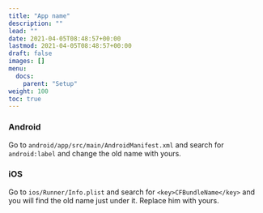 ```yaml
---
title: "App name"
description: ""
lead: ""
date: 2021-04-05T08:48:57+00:00
lastmod: 2021-04-05T08:48:57+00:00
draft: false
images: []
menu:
  docs:
    parent: "Setup"
weight: 100
toc: true
---
```



### Android
Go to `android/app/src/main/AndroidManifest.xml` and
search for `android:label` and change the old name with yours.
### iOS
Go to `ios/Runner/Info.plist` and search for
`<key>CFBundleName</key>`
and you will find the old name just under it. Replace him with yours.
